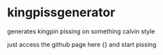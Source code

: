 # kingpissgenerator
generates kingpin pissing on something calvin style

just access the github page here {} and start pissing
